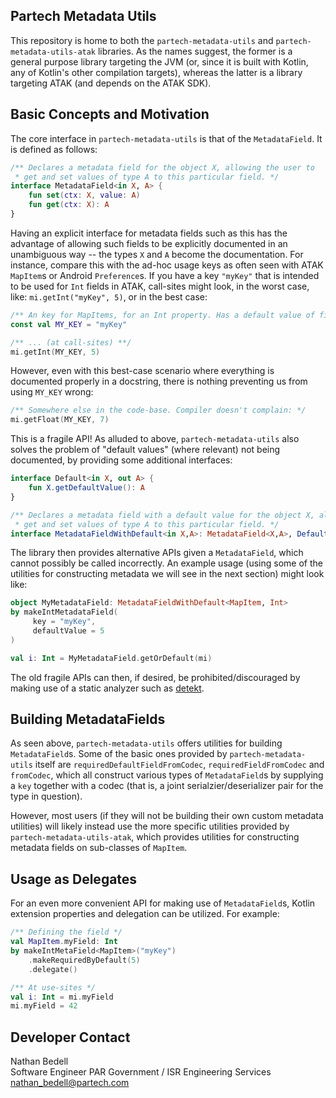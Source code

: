 Partech Metadata Utils
----------------------

This repository is home to both the `partech-metadata-utils` and 
`partech-metadata-utils-atak` libraries. As the names suggest, 
the former is a general purpose library targeting the JVM (or, since it is built with Kotlin,
any of Kotlin's other compilation targets), whereas the latter is a library targeting ATAK
(and depends on the ATAK SDK).

Basic Concepts and Motivation
-----------------------------

The core interface in `partech-metadata-utils` is that of the `MetadataField`. It is
defined as follows:

```kotlin
/** Declares a metadata field for the object X, allowing the user to
 * get and set values of type A to this particular field. */
interface MetadataField<in X, A> {
    fun set(ctx: X, value: A)
    fun get(ctx: X): A 
}
```

Having an explicit interface for metadata fields such as this has the advantage of 
allowing such fields to be explicitly documented in an unambiguous way -- the types
 `X` and `A` become the documentation. For instance, compare this with the ad-hoc usage
 keys as often seen with ATAK `MapItem`s or Android `Preference`s. If you have a key `"myKey"`
 that is intended to be used for `Int` fields in ATAK, call-sites might look, in the worst case, like:
 `mi.getInt("myKey", 5)`, or in the best case:

```kotlin
/** An key for MapItems, for an Int property. Has a default value of five. */
const val MY_KEY = "myKey"

/** ... (at call-sites) **/
mi.getInt(MY_KEY, 5)
```

However, even with this best-case scenario where everything is documented properly in a docstring,
there is nothing preventing us from using `MY_KEY` wrong:

```kotlin
/** Somewhere else in the code-base. Compiler doesn't complain: */
mi.getFloat(MY_KEY, 7)
```

This is a fragile API! As alluded to above, `partech-metadata-utils` also solves the problem
 of "default values" (where relevant) not being documented, by providing some additional
 interfaces:

```kotlin
interface Default<in X, out A> {
    fun X.getDefaultValue(): A
}

/** Declares a metadata field with a default value for the object X, allowing the user to
 * get and set values of type A to this particular field. */
interface MetadataFieldWithDefault<in X,A>: MetadataField<X,A>, Default<X, A>
```

The library then provides alternative APIs given a `MetadataField`, which cannot possibly
 be called incorrectly. An example usage (using some of the utilities for constructing metadata we will see in the next section)
 might look like:

```kotlin
object MyMetadataField: MetadataFieldWithDefault<MapItem, Int>
by makeIntMetadataField(
     key = "myKey",
     defaultValue = 5
)

val i: Int = MyMetadataField.getOrDefault(mi)
```

The old fragile APIs can then, if desired, be prohibited/discouraged by making use of a
 static analyzer such as [detekt](https://detekt.github.io/detekt/).

Building MetadataFields
-----------------------

As seen above, `partech-metadata-utils` offers utilities for building `MetadataField`s. 
Some of the basic ones provided by `partech-metadata-utils` itself are 
`requiredDefaultFieldFromCodec`, `requiredFieldFromCodec` and `fromCodec`, which all
construct various types of `MetadataField`s by supplying a `key` together with a codec
(that is, a joint serialzier/deserializer pair for the type in question).

However, most users (if they will not be building their own custom metadata utilities)
 will likely instead use the more specific utilities provided by `partech-metadata-utils-atak`,
 which provides utilities for constructing metadata fields on sub-classes of `MapItem`.

Usage as Delegates
------------------

For an even more convenient API for making use of `MetadataField`s, Kotlin extension 
 properties and delegation can be utilized. For example:

```kotlin
/** Defining the field */
val MapItem.myField: Int 
by makeIntMetaField<MapItem>("myKey")
    .makeRequiredByDefault(5)
    .delegate()

/** At use-sites */
val i: Int = mi.myField
mi.myField = 42
```

Developer Contact
-----------------

Nathan Bedell  
Software Engineer
PAR Government / ISR Engineering Services  
nathan_bedell@partech.com

